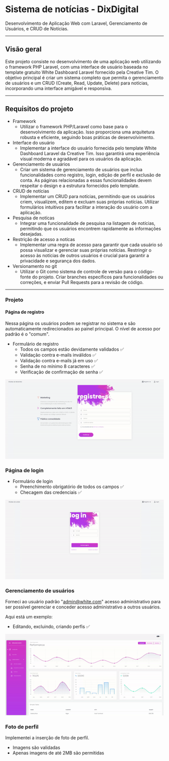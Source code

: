 # Sistema de notícias - DixDigital

Desenvolvimento de Aplicação Web com Laravel, Gerenciamento de Usuários, e CRUD de Notícias.

- - -

## Visão geral

Este projeto consiste no desenvolvimento de uma aplicação web utilizando o framework PHP Laravel, com uma interface de usuário baseada no template gratuito White Dashboard Laravel fornecido pela Creative Tim. O objetivo principal é criar um sistema completo que permita o gerenciamento de usuários e um CRUD (Create, Read, Update, Delete) para notícias, incorporando uma interface amigável e responsiva.

- - -

## Requisitos do projeto 

* Framework
  * Utilizar o framework PHP/Laravel como base para o desenvolvimento da aplicação. Isso proporciona uma arquitetura robusta e eficiente, seguindo boas práticas de desenvolvimento.
* Interface do usuário
  * Implementar a interface do usuário fornecida pelo template White Dashboard Laravel da Creative Tim. Isso garantirá uma experiência visual moderna e agradável para os usuários da aplicação.
* Gerenciamento de usuários
  * Criar um sistema de gerenciamento de usuários que inclua funcionalidades como registro, login, edição de perfil e exclusão de conta. As páginas relacionadas a essas funcionalidades devem respeitar o design e a estrutura fornecidos pelo template.
* CRUD de notícias
  * Implementar um CRUD para notícias, permitindo que os usuários criem, visualizem, editem e excluam suas próprias notícias. Utilizar formulários intuitivos para facilitar a interação do usuário com a aplicação.
* Pesquisa de notícas
  * Integrar uma funcionalidade de pesquisa na listagem de notícias, permitindo que os usuários encontrem rapidamente as informações desejadas.
* Restrição de acesso a notícas
  * Implementar uma regra de acesso para garantir que cada usuário só possa visualizar e gerenciar suas próprias notícias. Restringir o acesso às notícias de outros usuários é crucial para garantir a privacidade e segurança dos dados.
* Versionamento no git
  * Utilizar o Git como sistema de controle de versão para o código-fonte do projeto. Criar branches específicos para funcionalidades ou correções, e enviar Pull Requests para a revisão de código.

- - - 

### Projeto

#### Página de registro

Nessa página os usuários podem se registrar no sistema e são automaticamente redirecionados ao painel principal. O nível de acesso por padrão é o "comum".

* Formulário de registro
  * Todos os campos estão devidamente validados :white_check_mark:
  * Validação contra e-mails inválidos :white_check_mark:
  * Validação contra e-mails já em uso :white_check_mark:
  * Senha de no mínimo 8 caracteres :white_check_mark:
  * Verificação de confirmação de senha :white_check_mark:


![Página de registro](./demo/registro.gif)

### Página de login 

* Formulário de login 
  * Preenchimento obrigatório de todos os campos :white_check_mark:
  * Checagem das credenciais :white_check_mark:

![Página de login](./demo/login.gif)


### Gerenciamento de usuários 

Forneci ao usuário padrão "admin@white.com" acesso administrativo para ser possível gerenciar e conceder acesso administrativo a outros usuários.

Aqui está um exemplo:
* Editando, excluindo, criando perfis :white_check_mark:

![Painel](./demo/gerenciamento_users.gif)

### Foto de perfil 

Implementei a inserção de foto de perfil. 

* Imagens são validadas
* Apenas imagens de até 2MB são permitidas



